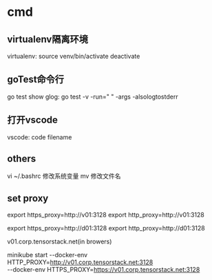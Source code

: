 # cmd

## virtualenv隔离环境

virtualenv:
   source venv/bin/activate
   deactivate

## goTest命令行

go test show glog:
   go test -v -run=" " -args -alsologtostderr

## 打开vscode

vscode:  code filename

## others

vi ~/.bashrc 修改系统变量
mv <old-name> <new-name> 修改文件名

## set proxy

export https_proxy=http://v01:3128
export http_proxy=http://v01:3128

export https_proxy=http://d01:3128
export http_proxy=http://d01:3128

v01.corp.tensorstack.net(in browers)

minikube start --docker-env HTTP_PROXY=http://v01.corp.tensorstack.net:3128 \
                 --docker-env HTTPS_PROXY=https://v01.corp.tensorstack.net:3128